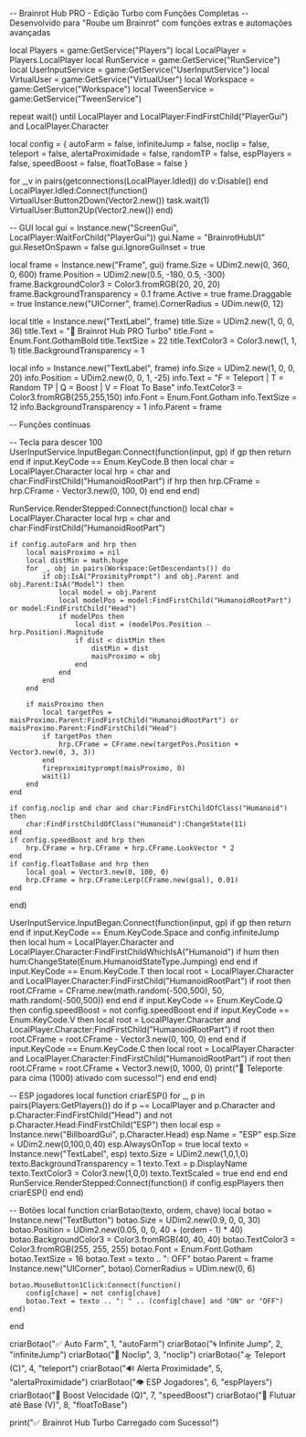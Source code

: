-- Brainrot Hub PRO - Edição Turbo com Funções Completas
-- Desenvolvido para "Roube um Brainrot" com funções extras e automações avançadas

local Players = game:GetService("Players")
local LocalPlayer = Players.LocalPlayer
local RunService = game:GetService("RunService")
local UserInputService = game:GetService("UserInputService")
local VirtualUser = game:GetService("VirtualUser")
local Workspace = game:GetService("Workspace")
local TweenService = game:GetService("TweenService")

repeat wait() until LocalPlayer and LocalPlayer:FindFirstChild("PlayerGui") and LocalPlayer.Character

local config = {
    autoFarm = false,
    infiniteJump = false,
    noclip = false,
    teleport = false,
    alertaProximidade = false,
    randomTP = false,
    espPlayers = false,
    speedBoost = false,
    floatToBase = false
}

for _,v in pairs(getconnections(LocalPlayer.Idled)) do v:Disable() end
LocalPlayer.Idled:Connect(function()
    VirtualUser:Button2Down(Vector2.new())
    task.wait(1)
    VirtualUser:Button2Up(Vector2.new())
end)

-- GUI
local gui = Instance.new("ScreenGui", LocalPlayer:WaitForChild("PlayerGui"))
gui.Name = "BrainrotHubUI"
gui.ResetOnSpawn = false
gui.IgnoreGuiInset = true

local frame = Instance.new("Frame", gui)
frame.Size = UDim2.new(0, 360, 0, 600)
frame.Position = UDim2.new(0.5, -180, 0.5, -300)
frame.BackgroundColor3 = Color3.fromRGB(20, 20, 20)
frame.BackgroundTransparency = 0.1
frame.Active = true
frame.Draggable = true
Instance.new("UICorner", frame).CornerRadius = UDim.new(0, 12)

local title = Instance.new("TextLabel", frame)
title.Size = UDim2.new(1, 0, 0, 36)
title.Text = "🧠 Brainrot Hub PRO Turbo"
title.Font = Enum.Font.GothamBold
title.TextSize = 22
title.TextColor3 = Color3.new(1, 1, 1)
title.BackgroundTransparency = 1

local info = Instance.new("TextLabel", frame)
info.Size = UDim2.new(1, 0, 0, 20)
info.Position = UDim2.new(0, 0, 1, -25)
info.Text = "F = Teleport | T = Random TP | Q = Boost | V = Float To Base"
info.TextColor3 = Color3.fromRGB(255,255,150)
info.Font = Enum.Font.Gotham
info.TextSize = 12
info.BackgroundTransparency = 1
info.Parent = frame

-- Funções contínuas

-- Tecla para descer 100
UserInputService.InputBegan:Connect(function(input, gp)
    if gp then return end
    if input.KeyCode == Enum.KeyCode.B then
        local char = LocalPlayer.Character
        local hrp = char and char:FindFirstChild("HumanoidRootPart")
        if hrp then
            hrp.CFrame = hrp.CFrame - Vector3.new(0, 100, 0)
        end
    end
end)

RunService.RenderStepped:Connect(function()
    local char = LocalPlayer.Character
    local hrp = char and char:FindFirstChild("HumanoidRootPart")

    if config.autoFarm and hrp then
        local maisProximo = nil
        local distMin = math.huge
        for _, obj in pairs(Workspace:GetDescendants()) do
            if obj:IsA("ProximityPrompt") and obj.Parent and obj.Parent:IsA("Model") then
                local model = obj.Parent
                local modelPos = model:FindFirstChild("HumanoidRootPart") or model:FindFirstChild("Head")
                if modelPos then
                    local dist = (modelPos.Position - hrp.Position).Magnitude
                    if dist < distMin then
                        distMin = dist
                        maisProximo = obj
                    end
                end
            end
        end

        if maisProximo then
            local targetPos = maisProximo.Parent:FindFirstChild("HumanoidRootPart") or maisProximo.Parent:FindFirstChild("Head")
            if targetPos then
                hrp.CFrame = CFrame.new(targetPos.Position + Vector3.new(0, 3, 3))
            end
            fireproximityprompt(maisProximo, 0)
            wait(1)
        end
    end

    if config.noclip and char and char:FindFirstChildOfClass("Humanoid") then
        char:FindFirstChildOfClass("Humanoid"):ChangeState(11)
    end
    if config.speedBoost and hrp then
        hrp.CFrame = hrp.CFrame + hrp.CFrame.LookVector * 2
    end
    if config.floatToBase and hrp then
        local goal = Vector3.new(0, 100, 0)
        hrp.CFrame = hrp.CFrame:Lerp(CFrame.new(goal), 0.01)
    end
end)

UserInputService.InputBegan:Connect(function(input, gp)
    if gp then return end
    if input.KeyCode == Enum.KeyCode.Space and config.infiniteJump then
        local hum = LocalPlayer.Character and LocalPlayer.Character:FindFirstChildWhichIsA("Humanoid")
        if hum then hum:ChangeState(Enum.HumanoidStateType.Jumping) end
    end
    if input.KeyCode == Enum.KeyCode.T then
        local root = LocalPlayer.Character and LocalPlayer.Character:FindFirstChild("HumanoidRootPart")
        if root then
            root.CFrame = CFrame.new(math.random(-500,500), 50, math.random(-500,500))
        end
    end
    if input.KeyCode == Enum.KeyCode.Q then
        config.speedBoost = not config.speedBoost
    end
    if input.KeyCode == Enum.KeyCode.V then
        local root = LocalPlayer.Character and LocalPlayer.Character:FindFirstChild("HumanoidRootPart")
        if root then
            root.CFrame = root.CFrame - Vector3.new(0, 100, 0)
        end
    end
    if input.KeyCode == Enum.KeyCode.C then
        local root = LocalPlayer.Character and LocalPlayer.Character:FindFirstChild("HumanoidRootPart")
        if root then
            root.CFrame = root.CFrame + Vector3.new(0, 1000, 0)
            print("🔼 Teleporte para cima (1000) ativado com sucesso!")
        end
    end
end)

-- ESP jogadores
local function criarESP()
    for _, p in pairs(Players:GetPlayers()) do
        if p ~= LocalPlayer and p.Character and p.Character:FindFirstChild("Head") and not p.Character.Head:FindFirstChild("ESP") then
            local esp = Instance.new("BillboardGui", p.Character.Head)
            esp.Name = "ESP"
            esp.Size = UDim2.new(0,100,0,40)
            esp.AlwaysOnTop = true
            local texto = Instance.new("TextLabel", esp)
            texto.Size = UDim2.new(1,0,1,0)
            texto.BackgroundTransparency = 1
            texto.Text = p.DisplayName
            texto.TextColor3 = Color3.new(1,0,0)
            texto.TextScaled = true
        end
    end
end
RunService.RenderStepped:Connect(function()
    if config.espPlayers then criarESP() end
end)

-- Botões
local function criarBotao(texto, ordem, chave)
    local botao = Instance.new("TextButton")
    botao.Size = UDim2.new(0.9, 0, 0, 30)
    botao.Position = UDim2.new(0.05, 0, 0, 40 + (ordem - 1) * 40)
    botao.BackgroundColor3 = Color3.fromRGB(40, 40, 40)
    botao.TextColor3 = Color3.fromRGB(255, 255, 255)
    botao.Font = Enum.Font.Gotham
    botao.TextSize = 16
    botao.Text = texto .. ": OFF"
    botao.Parent = frame
    Instance.new("UICorner", botao).CornerRadius = UDim.new(0, 6)

    botao.MouseButton1Click:Connect(function()
        config[chave] = not config[chave]
        botao.Text = texto .. ": " .. (config[chave] and "ON" or "OFF")
    end)
end

criarBotao("✅ Auto Farm", 1, "autoFarm")
criarBotao("🌀 Infinite Jump", 2, "infiniteJump")
criarBotao("🚪 Noclip", 3, "noclip")
criarBotao("🛸 Teleport (C)", 4, "teleport")
criarBotao("🔊 Alerta Proximidade", 5, "alertaProximidade")
criarBotao("👁️ ESP Jogadores", 6, "espPlayers")
criarBotao("💨 Boost Velocidade (Q)", 7, "speedBoost")
criarBotao("🚀 Flutuar até Base (V)", 8, "floatToBase")

print("✅ Brainrot Hub Turbo Carregado com Sucesso!")
